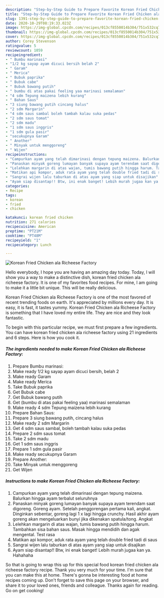 ```yaml
---
description: "Step-by-Step Guide to Prepare Favorite Korean Fried Chicken ala Richeese Factory"
title: "Step-by-Step Guide to Prepare Favorite Korean Fried Chicken ala Richeese Factory"
slug: 1391-step-by-step-guide-to-prepare-favorite-korean-fried-chicken-ala-richeese-factory
date: 2020-10-29T08:19:33.023Z
image: https://img-global.cpcdn.com/recipes/013cf8550014b304/751x532cq70/korean-fried-chicken-ala-richeese-factory-foto-resep-utama.jpg
thumbnail: https://img-global.cpcdn.com/recipes/013cf8550014b304/751x532cq70/korean-fried-chicken-ala-richeese-factory-foto-resep-utama.jpg
cover: https://img-global.cpcdn.com/recipes/013cf8550014b304/751x532cq70/korean-fried-chicken-ala-richeese-factory-foto-resep-utama.jpg
author: Corey Stevenson
ratingvalue: 5
reviewcount: 1059
recipeingredient:
- " Bumbu marinasi"
- "1/2 kg sayap ayam dicuci bersih belah 2"
- " Garam"
- " Merica"
- " Bubuk paprika"
- " Bubuk cabe"
- " Bubuk bawang putih"
- " bumbu di atas pakai feeling yaa marinasi semalaman"
- "4 sdm Tepung maizena lebih kurang"
- " Bahan Saus"
- "3 siung bawang putih cincang halus"
- "2 sdm Margarin"
- "4 sdm saus sambal boleh tambah kalau suka pedas"
- "2 sdm saus tomat"
- "2 sdm madu"
- "1 sdm saus inggris"
- "1 sdm gula pasir"
- "secukupnya Garam"
- " Another"
- " Minyak untuk menggoreng"
- " Wijen"
recipeinstructions:
- "Campurkan ayam yang telah dimarinasi dengan tepung maizena. Balurkan hingga ayam terbalut seluruhnya"
- "Panaskan minyak goreng lumayan banyak supaya ayam terendam saat digoreng. Goreng ayam. Setelah penggorengan pertama kali, angkat. Dinginkan sebentar, goreng lagi 1 x lagi hingga crunchy. Hasil akhir ayam goreng akan mengeluarkan bunyi jika dikenakan spatula/tong. Angkat"
- "Lelehkan margarin di atas wajan, tumis bawang putih hingga harum. Tambahkan sisa bahan saus. Masak hingga mendidih dan agak mengental. Test rasa"
- "Matikan api kompor, aduk rata ayam yang telah double fried tadi di saus"
- "Sangrai wijen lalu taburkan di atas ayam yang siap untuk disajikan"
- "Ayam siap disantap!! Btw, ini enak banget! Lebih murah jugaa kan ya. Hahahaha"
categories:
- Recipe
tags:
- korean
- fried
- chicken

katakunci: korean fried chicken 
nutrition: 271 calories
recipecuisine: American
preptime: "PT21M"
cooktime: "PT48M"
recipeyield: "1"
recipecategory: Lunch

---
```



![Korean Fried Chicken ala Richeese Factory](https://img-global.cpcdn.com/recipes/013cf8550014b304/751x532cq70/korean-fried-chicken-ala-richeese-factory-foto-resep-utama.jpg)

Hello everybody, I hope you are having an amazing day today. Today, I will show you a way to make a distinctive dish, korean fried chicken ala richeese factory. It is one of my favorites food recipes. For mine, I am going to make it a little bit unique. This will be really delicious.



Korean Fried Chicken ala Richeese Factory is one of the most favored of recent trending foods on earth. It's appreciated by millions every day. It is easy, it is fast, it tastes yummy. Korean Fried Chicken ala Richeese Factory is something that I have loved my entire life. They are nice and they look fantastic.


To begin with this particular recipe, we must first prepare a few ingredients. You can have korean fried chicken ala richeese factory using 21 ingredients and 6 steps. Here is how you cook it.

<!--inarticleads1-->

##### The ingredients needed to make Korean Fried Chicken ala Richeese Factory:

1. Prepare  Bumbu marinasi:
1. Make ready 1/2 kg sayap ayam dicuci bersih, belah 2
1. Make ready  Garam
1. Make ready  Merica
1. Take  Bubuk paprika
1. Get  Bubuk cabe
1. Get  Bubuk bawang putih
1. Get  (bumbu di atas pakai feeling yaa) marinasi semalaman
1. Make ready 4 sdm Tepung maizena lebih kurang
1. Prepare  Bahan Saus:
1. Prepare 3 siung bawang putih, cincang halus
1. Make ready 2 sdm Margarin
1. Get 4 sdm saus sambal, boleh tambah kalau suka pedas
1. Prepare 2 sdm saus tomat
1. Take 2 sdm madu
1. Get 1 sdm saus inggris
1. Prepare 1 sdm gula pasir
1. Make ready secukupnya Garam
1. Prepare  Another:
1. Take  Minyak untuk menggoreng
1. Get  Wijen




<!--inarticleads2-->

##### Instructions to make Korean Fried Chicken ala Richeese Factory:

1. Campurkan ayam yang telah dimarinasi dengan tepung maizena. Balurkan hingga ayam terbalut seluruhnya
1. Panaskan minyak goreng lumayan banyak supaya ayam terendam saat digoreng. Goreng ayam. Setelah penggorengan pertama kali, angkat. Dinginkan sebentar, goreng lagi 1 x lagi hingga crunchy. Hasil akhir ayam goreng akan mengeluarkan bunyi jika dikenakan spatula/tong. Angkat
1. Lelehkan margarin di atas wajan, tumis bawang putih hingga harum. Tambahkan sisa bahan saus. Masak hingga mendidih dan agak mengental. Test rasa
1. Matikan api kompor, aduk rata ayam yang telah double fried tadi di saus
1. Sangrai wijen lalu taburkan di atas ayam yang siap untuk disajikan
1. Ayam siap disantap!! Btw, ini enak banget! Lebih murah jugaa kan ya. Hahahaha




So that is going to wrap this up for this special food korean fried chicken ala richeese factory recipe. Thank you very much for your time. I'm sure that you can make this at home. There's gonna be interesting food at home recipes coming up. Don't forget to save this page on your browser, and share it to your loved ones, friends and colleague. Thanks again for reading. Go on get cooking!
